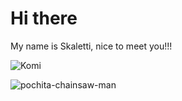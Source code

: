 # Hi there 
My name is Skaletti, nice to meet you!!! 

![Komi](https://user-images.githubusercontent.com/98595208/171032340-4b4e70dd-69b1-4389-9230-23807c6961bd.gif)

![pochita-chainsaw-man](https://user-images.githubusercontent.com/98595208/196624352-f5a302aa-852b-4def-a133-dcd9aa609b3a.gif)
